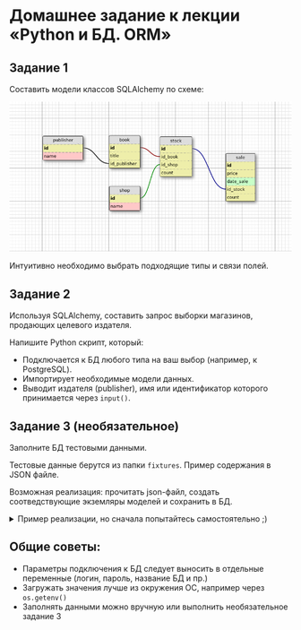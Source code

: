 # Домашнее задание к лекции «Python и БД. ORM»

## Задание 1

Составить модели классов SQLAlchemy по схеме:

![](book_publishers_scheme.png)

Интуитивно необходимо выбрать подходящие типы и связи полей.

## Задание 2

Используя SQLAlchemy, составить запрос выборки магазинов, продающих целевого издателя.

Напишите Python скрипт, который:

- Подключается к БД любого типа на ваш выбор (например, к PostgreSQL).
- Импортирует необходимые модели данных.
- Выводит издателя (publisher), имя или идентификатор которого принимается через `input()`.

## Задание 3 (необязательное)

Заполните БД тестовыми данными.

Тестовые данные берутся из папки `fixtures`. Пример содержания в JSON файле.

Возможная реализация: прочитать json-файл, создать соотведствующие экземляры моделей и сохранить в БД.

<details>

<summary>Пример реализации, но сначала попытайтесь самостоятельно ;)</summary>

```python
import json

import sqlalchemy
from sqlalchemy.orm import sessionmaker

from models import create_tables, Publisher, Shop, Book, Stock, Sale


DSN = '...'
engine = sqlalchemy.create_engine(DSN)
create_tables(engine)

Session = sessionmaker(bind=engine)
session = Session()

with open('fixtures/tests_data.json', 'r') as fd:
    data = json.load(fd)

for record in data:
    model = {
        'publisher': Publisher,
        'shop': Shop,
        'book': Book,
        'stock': Stock,
        'sale': Sale,
    }[record.get('model')]
    session.add(model(id=record.get('pk'), **record.get('fields')))
session.commit()
```

</details>

## Общие советы:

- Параметры подключения к БД следует выносить в отдельные переменные (логин, пароль, название БД и пр.)
- Загружать значения лучше из окружения ОС, например через `os.getenv()`
- Заполнять данными можно вручную или выполнить необязательное задание 3